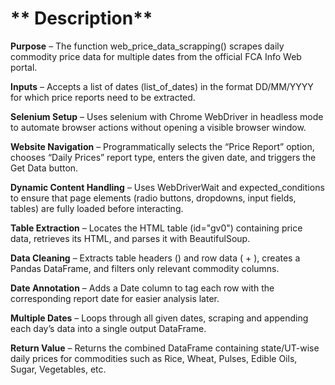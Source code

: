 # ** Description**

**Purpose** – The function web_price_data_scrapping() scrapes daily commodity price data for multiple dates from the official FCA Info Web portal.

**Inputs** – Accepts a list of dates (list_of_dates) in the format DD/MM/YYYY for which price reports need to be extracted.

**Selenium Setup** – Uses selenium with Chrome WebDriver in headless mode to automate browser actions without opening a visible browser window.

**Website Navigation** – Programmatically selects the “Price Report” option, chooses “Daily Prices” report type, enters the given date, and triggers the Get Data button.

**Dynamic Content Handling** – Uses WebDriverWait and expected_conditions to ensure that page elements (radio buttons, dropdowns, input fields, tables) are fully loaded before interacting.

**Table Extraction** – Locates the HTML table (id="gv0") containing price data, retrieves its HTML, and parses it with BeautifulSoup.

**Data Cleaning** – Extracts table headers (<th>) and row data (<tr> + <td>), creates a Pandas DataFrame, and filters only relevant commodity columns.

**Date Annotation** – Adds a Date column to tag each row with the corresponding report date for easier analysis later.

**Multiple Dates** – Loops through all given dates, scraping and appending each day’s data into a single output DataFrame.

**Return Value** – Returns the combined DataFrame containing state/UT-wise daily prices for commodities such as Rice, Wheat, Pulses, Edible Oils, Sugar, Vegetables, etc.
